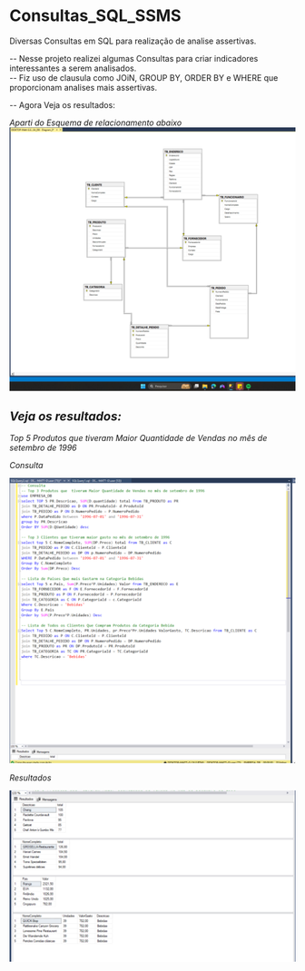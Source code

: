 # Consultas_SQL_SSMS
Diversas Consultas em SQL para realização de analise assertivas.

-- Nesse projeto realizei algumas Consultas para criar indicadores interessantes a serem analisados. <br>
-- Fiz uso de clausula como JOiN, GROUP BY, ORDER BY e WHERE que proporcionam analises mais assertivas.<br>

-- Agora Veja os resultados: <br>

*Aparti do Esquema de relacionamento abaixo* <br>
<img src="https://github.com/matheus-oliveir4/Consultas_SQL_SSMS/blob/main/02_Esquema_relacional.PNG" alt=" esquemas" width = 600px> <br>

## *Veja os resultados:*

*Top 5 Produtos que  tiveram Maior Quantidade de Vendas no mês de setembro de 1996*

*Consulta*

<img src="https://github.com/matheus-oliveir4/Consultas_SQL_SSMS/blob/main/01_Consultas.PNG" alt=" Consultas" width = 600px>

*Resultados*

<img src="https://github.com/matheus-oliveir4/Consultas_SQL_SSMS/blob/main/03_Resultado_Consultas.PNG" alt=" Consultas" width = 600px>
